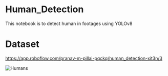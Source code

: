# Human_Detection
This notebook is to  detect human in footages using YOLOv8

# Dataset
https://app.roboflow.com/pranav-m-pillai-pqckq/human_detection-xit3n/3


![Humans](https://drive.google.com/file/d/17hOwgwUiJBMbny-JWsf2eXzhd1PEpoJC/preview)
